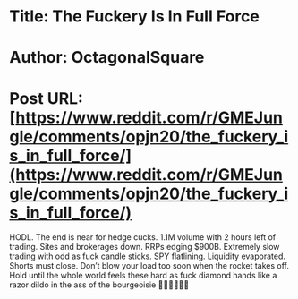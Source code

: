 # Title: The Fuckery Is In Full Force
# Author: OctagonalSquare
# Post URL: [https://www.reddit.com/r/GMEJungle/comments/opjn20/the_fuckery_is_in_full_force/](https://www.reddit.com/r/GMEJungle/comments/opjn20/the_fuckery_is_in_full_force/)


HODL. The end is near for hedge cucks. 1.1M volume with 2 hours left of trading. Sites and brokerages down. RRPs edging $900B. Extremely slow trading with odd as fuck candle sticks. SPY flatlining. Liquidity evaporated. Shorts must close. Don’t blow your load too soon when the rocket takes off. Hold until the whole world feels these hard as fuck diamond hands like a razor dildo in the ass of the bourgeoisie 💎🦍💎🦍💎🦍